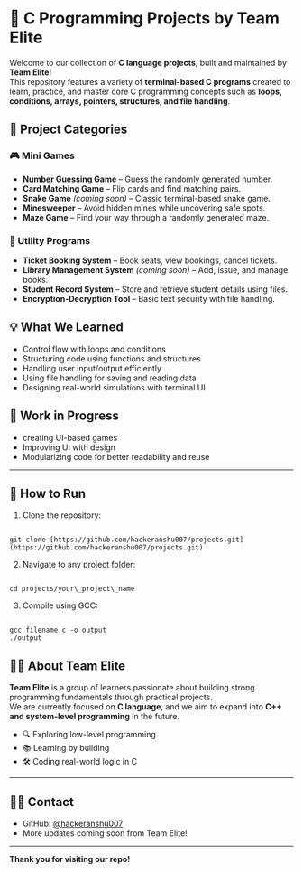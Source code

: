 # 🔧 C Programming Projects by Team Elite

Welcome to our collection of **C language projects**, built and maintained by **Team Elite**!  
This repository features a variety of **terminal-based C programs** created to learn, practice, and master core C programming concepts such as **loops, conditions, arrays, pointers, structures, and file handling**.

## 📂 Project Categories

### 🎮 Mini Games
- **Number Guessing Game** – Guess the randomly generated number.
- **Card Matching Game** – Flip cards and find matching pairs.
- **Snake Game** *(coming soon)* – Classic terminal-based snake game.
- **Minesweeper** – Avoid hidden mines while uncovering safe spots.
- **Maze Game** – Find your way through a randomly generated maze.

### 🎫 Utility Programs
- **Ticket Booking System** – Book seats, view bookings, cancel tickets.
- **Library Management System** *(coming soon)* – Add, issue, and manage books.
- **Student Record System** – Store and retrieve student details using files.
- **Encryption-Decryption Tool** – Basic text security with file handling.

## 💡 What We Learned

- Control flow with loops and conditions  
- Structuring code using functions and structures  
- Handling user input/output efficiently  
- Using file handling for saving and reading data  
- Designing real-world simulations with terminal UI

## 🚧 Work in Progress

- creating UI-based games  
- Improving UI with design  
- Modularizing code for better readability and reuse

---

## 🧠 How to Run

1. Clone the repository:
```

git clone [https://github.com/hackeranshu007/projects.git](https://github.com/hackeranshu007/projects.git)

```
2. Navigate to any project folder:
```

cd projects/your\_project\_name

```
3. Compile using GCC:
```

gcc filename.c -o output
./output

```
## 👨‍💻 About Team Elite

**Team Elite** is a group of learners passionate about building strong programming fundamentals through practical projects.  
We are currently focused on **C language**, and we aim to expand into **C++ and system-level programming** in the future.

- 🔍 Exploring low-level programming  
- 📚 Learning by building  
- 🛠️ Coding real-world logic in C

---

## 🙋‍♂️ Contact

- GitHub: [@hackeranshu007](https://github.com/hackeranshu007)
- More updates coming soon from Team Elite!

---

**Thank you for visiting our repo!**
